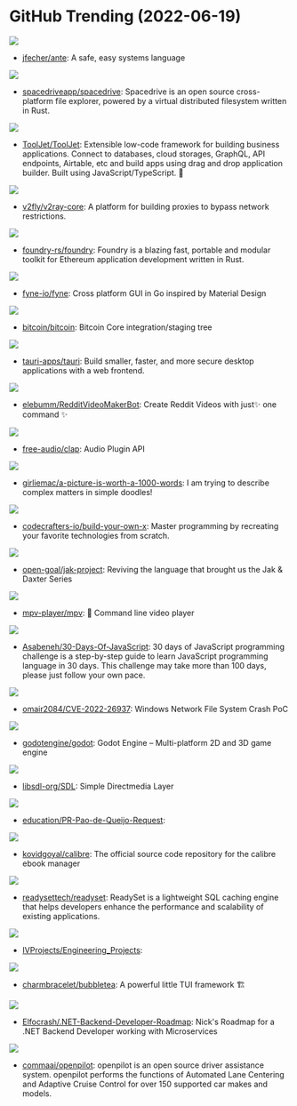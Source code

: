 # GitHub Trending (2022-06-19)

![](https://img.shields.io/badge/Rust-New%20120-green?style=flat-square&logo=appveyor)
- [jfecher/ante](https://github.com/jfecher/ante): A safe, easy systems language

![](https://img.shields.io/badge/TypeScript-New%20111-green?style=flat-square&logo=appveyor)
- [spacedriveapp/spacedrive](https://github.com/spacedriveapp/spacedrive): Spacedrive is an open source cross-platform file explorer, powered by a virtual distributed filesystem written in Rust.

![](https://img.shields.io/badge/JavaScript-New%2052-green?style=flat-square&logo=appveyor)
- [ToolJet/ToolJet](https://github.com/ToolJet/ToolJet): Extensible low-code framework for building business applications. Connect to databases, cloud storages, GraphQL, API endpoints, Airtable, etc and build apps using drag and drop application builder. Built using JavaScript/TypeScript. 🚀

![](https://img.shields.io/badge/Go-New%2017-green?style=flat-square&logo=appveyor)
- [v2fly/v2ray-core](https://github.com/v2fly/v2ray-core): A platform for building proxies to bypass network restrictions.

![](https://img.shields.io/badge/Rust-New%2035-green?style=flat-square&logo=appveyor)
- [foundry-rs/foundry](https://github.com/foundry-rs/foundry): Foundry is a blazing fast, portable and modular toolkit for Ethereum application development written in Rust.

![](https://img.shields.io/badge/Go-New%2033-green?style=flat-square&logo=appveyor)
- [fyne-io/fyne](https://github.com/fyne-io/fyne): Cross platform GUI in Go inspired by Material Design

![](https://img.shields.io/badge/C%2B%2B-New%2016-green?style=flat-square&logo=appveyor)
- [bitcoin/bitcoin](https://github.com/bitcoin/bitcoin): Bitcoin Core integration/staging tree

![](https://img.shields.io/badge/Rust-New%20348-green?style=flat-square&logo=appveyor)
- [tauri-apps/tauri](https://github.com/tauri-apps/tauri): Build smaller, faster, and more secure desktop applications with a web frontend.

![](https://img.shields.io/badge/Python-New%2056-green?style=flat-square&logo=appveyor)
- [elebumm/RedditVideoMakerBot](https://github.com/elebumm/RedditVideoMakerBot): Create Reddit Videos with just✨ one command ✨

![](https://img.shields.io/badge/C-New%2079-green?style=flat-square&logo=appveyor)
- [free-audio/clap](https://github.com/free-audio/clap): Audio Plugin API

![](https://img.shields.io/badge/none-New%20338-green?style=flat-square&logo=appveyor)
- [girliemac/a-picture-is-worth-a-1000-words](https://github.com/girliemac/a-picture-is-worth-a-1000-words): I am trying to describe complex matters in simple doodles!

![](https://img.shields.io/badge/none-New%20473-green?style=flat-square&logo=appveyor)
- [codecrafters-io/build-your-own-x](https://github.com/codecrafters-io/build-your-own-x): Master programming by recreating your favorite technologies from scratch.

![](https://img.shields.io/badge/Common%20Lisp-New%20157-green?style=flat-square&logo=appveyor)
- [open-goal/jak-project](https://github.com/open-goal/jak-project): Reviving the language that brought us the Jak & Daxter Series

![](https://img.shields.io/badge/C-New%2012-green?style=flat-square&logo=appveyor)
- [mpv-player/mpv](https://github.com/mpv-player/mpv): 🎥 Command line video player

![](https://img.shields.io/badge/JavaScript-New%20118-green?style=flat-square&logo=appveyor)
- [Asabeneh/30-Days-Of-JavaScript](https://github.com/Asabeneh/30-Days-Of-JavaScript): 30 days of JavaScript programming challenge is a step-by-step guide to learn JavaScript programming language in 30 days. This challenge may take more than 100 days, please just follow your own pace.

![](https://img.shields.io/badge/Python-New%205-green?style=flat-square&logo=appveyor)
- [omair2084/CVE-2022-26937](https://github.com/omair2084/CVE-2022-26937): Windows Network File System Crash PoC

![](https://img.shields.io/badge/C%2B%2B-New%2032-green?style=flat-square&logo=appveyor)
- [godotengine/godot](https://github.com/godotengine/godot): Godot Engine – Multi-platform 2D and 3D game engine

![](https://img.shields.io/badge/C-New%204-green?style=flat-square&logo=appveyor)
- [libsdl-org/SDL](https://github.com/libsdl-org/SDL): Simple Directmedia Layer

![](https://img.shields.io/badge/HTML-New%209-green?style=flat-square&logo=appveyor)
- [education/PR-Pao-de-Queijo-Request](https://github.com/education/PR-Pao-de-Queijo-Request): 

![](https://img.shields.io/badge/Python-New%2012-green?style=flat-square&logo=appveyor)
- [kovidgoyal/calibre](https://github.com/kovidgoyal/calibre): The official source code repository for the calibre ebook manager

![](https://img.shields.io/badge/Rust-New%2050-green?style=flat-square&logo=appveyor)
- [readysettech/readyset](https://github.com/readysettech/readyset): ReadySet is a lightweight SQL caching engine that helps developers enhance the performance and scalability of existing applications.

![](https://img.shields.io/badge/C%2B%2B-New%2036-green?style=flat-square&logo=appveyor)
- [IVProjects/Engineering_Projects](https://github.com/IVProjects/Engineering_Projects): 

![](https://img.shields.io/badge/Go-New%2033-green?style=flat-square&logo=appveyor)
- [charmbracelet/bubbletea](https://github.com/charmbracelet/bubbletea): A powerful little TUI framework 🏗

![](https://img.shields.io/badge/none-New%2011-green?style=flat-square&logo=appveyor)
- [Elfocrash/.NET-Backend-Developer-Roadmap](https://github.com/Elfocrash/.NET-Backend-Developer-Roadmap): Nick's Roadmap for a .NET Backend Developer working with Microservices

![](https://img.shields.io/badge/Python-New%2012-green?style=flat-square&logo=appveyor)
- [commaai/openpilot](https://github.com/commaai/openpilot): openpilot is an open source driver assistance system. openpilot performs the functions of Automated Lane Centering and Adaptive Cruise Control for over 150 supported car makes and models.

